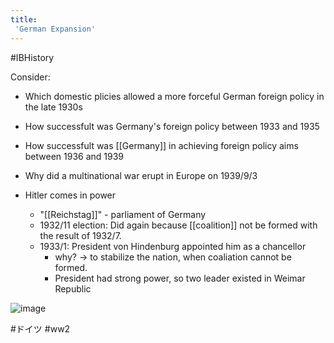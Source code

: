 ```yaml
---
title:
 'German Expansion'
---
```


#IBHistory

Consider:
- Which domestic plicies allowed a more forceful German foreign policy in the late 1930s
- How successfult was Germany's foreign policy between 1933 and 1935
- How successfult was [[Germany]] in achieving foreign policy aims between 1936 and 1939
- Why did a multinational war erupt in Europe on 1939/9/3

- Hitler comes in power
    - "[[Reichstag]]" - parliament of Germany
    - 1932/11 election: Did again because [[coalition]] not be formed with the result of 1932/7.
    - 1933/1: President von Hindenburg appointed him as a chancellor
        - why? -> to stabilize the nation, when coaliation cannot be formed.
        - President had strong power, so two leader existed in Weimar Republic

![image](https://gyazo.com/07c3c09111d4b172fd8e64d40c29ffce/thumb/1000)

#ドイツ #ww2
